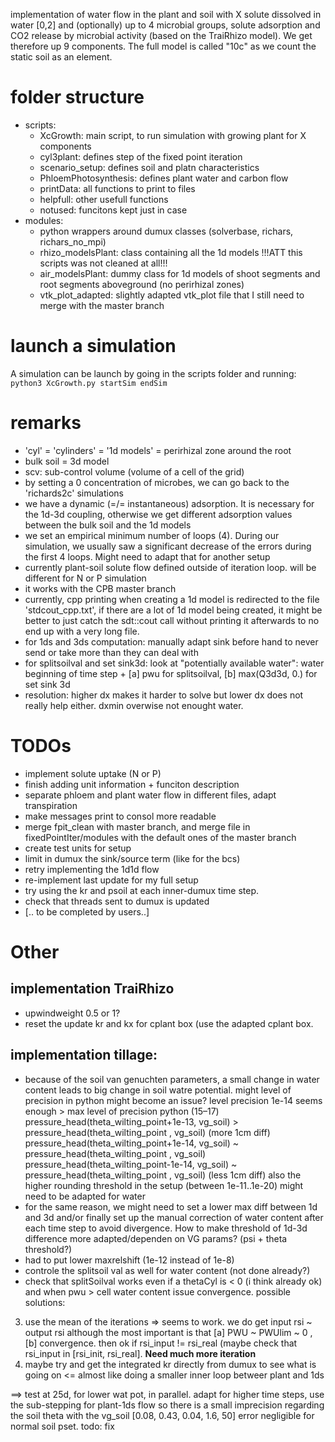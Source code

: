implementation of water flow in the plant and soil with X solute dissolved in water [0,2]
and (optionally) up to 4 microbial groups, solute adsorption and CO2 release by microbial activity (based on the TraiRhizo model).
We get therefore up 9 components. The full model is called "10c" as we count the static soil as an element.


# folder structure
- scripts:
	- XcGrowth: main script, to run simulation with growing plant for X components
	- cyl3plant: defines step of the fixed point iteration
	- scenario_setup: defines soil and platn characteristics
	- PhloemPhotosynthesis: defines plant water and carbon flow
	- printData: all functions to print to files
	- helpfull: other usefull functions
	- notused: funcitons kept just in case
- modules: 
	- python wrappers around dumux classes (solverbase, richars, richars_no_mpi)
	- rhizo_modelsPlant: class containing all the 1d models !!!ATT this scripts was not cleaned at all!!!
	- air_modelsPlant: dummy class for 1d models of shoot segments and root segments aboveground (no perirhizal zones)
	- vtk_plot_adapted: slightly adapted vtk_plot file that I still need to merge with the master branch

# launch a simulation
A simulation can be launch by going in the scripts folder and running:
`python3 XcGrowth.py startSim endSim`

# remarks 
- 'cyl' = 'cylinders' = '1d models' = perirhizal zone around the root
- bulk soil = 3d model
- scv: sub-control volume (volume of a cell of the grid)
- by setting a 0 concentration of microbes, we can go back to the 'richards2c' simulations
- we have a dynamic (=/= instantaneous) adsorption. It is necessary for the 1d-3d coupling, otherwise we get different adsorption values between the bulk
soil and the 1d models
- we set an empirical minimum number of loops (4). During our simulation, we usually saw a significant
decrease of the errors during the first 4 loops. Might need to adapt that for another setup
- currently plant-soil solute flow defined outside of iteration loop. will be different for N or P simulation
- it works with the CPB master branch
- currently, cpp printing when creating a 1d model is redirected to the file 'stdcout_cpp.txt', if there are a lot of 1d model being created, it might be better to just catch the sdt::cout call without printing it afterwards to no end up with a very long file.
- for 1ds and 3ds computation: manually adapt sink before hand to never send or take more than they can deal with
- for splitsoilval and set sink3d: look at "potentially available water": water beginning of time step + [a] pwu for splitsoilval, [b] max(Q3d3d, 0.) for set sink 3d
- resolution: higher dx makes it harder to solve but lower dx does not really help either. dxmin overwise not enought water.


# TODOs
- implement solute uptake (N or P)
- finish adding unit information + funciton description
- separate phloem and plant water flow in different files, adapt transpiration
- make messages print to consol more readable
- merge fpit_clean with master branch, and merge file in fixedPointIter/modules with the default ones of the master branch
- create test units for setup
- limit in dumux the sink/source term (like for the bcs)
- retry implementing the 1d1d flow
- re-implement last update for my full setup
- try using the kr and psoil at each inner-dumux time step.
- check that threads sent to dumux is updated
- [.. to be completed by users..]

# Other
## implementation TraiRhizo
- upwindweight 0.5 or 1?
- reset the update kr and kx for cplant box (use the adapted cplant box.

## implementation tillage:
- because of the soil van genuchten parameters, a small change in water content leads to big change in soil watre potential.
 might level of precision in python might become an issue? 
 level precision 1e-14 seems enough > max level of precision python (15–17)
 pressure_head(theta_wilting_point+1e-13, vg_soil) >  pressure_head(theta_wilting_point , vg_soil) (more 1cm diff)
 pressure_head(theta_wilting_point+1e-14, vg_soil) ~  pressure_head(theta_wilting_point , vg_soil)
 pressure_head(theta_wilting_point-1e-14, vg_soil) ~  pressure_head(theta_wilting_point , vg_soil) (less 1cm diff)
 also the higher rounding threshold in the setup (between 1e-11..1e-20) might need to be adapted for water
- for the same reason, we might need to set a lower max diff between 1d and 3d and/or finally set up the manual correction of water content after each time step to avoid divergence. How to make threshold of 1d-3d difference more adapted/dependen on VG params?
(psi + theta threshold?)
- had to put lower maxrelshift (1e-12 instead of 1e-8)
- controle the splitsoil val as well for water content (not done already?)
- check that splitSoilval works even if a thetaCyl is < 0 (i think already ok) and when pwu > cell water content
issue convergence.
possible solutions:
3) use the mean of the iterations => seems to work. we do get input rsi  ~ output rsi although the most important is that [a] PWU ~ PWUlim ~ 0 , [b] convergence. then ok if rsi_input != rsi_real (maybe check that rsi_input in [rsi_init, rsi_real]. __Need much more iteration__
7) maybe try and get the integrated kr directly from dumux to see what is going on <= almost like doing a smaller inner loop betweer
plant and 1ds


==> test at 25d, for lower wat pot, in parallel. adapt for higher time steps, use the sub-stepping for plant-1ds flow
so there is a small imprecision regarding the soil theta with the vg_soil [0.08, 0.43, 0.04, 1.6, 50]
error negligible for normal soil pset. todo: fix 